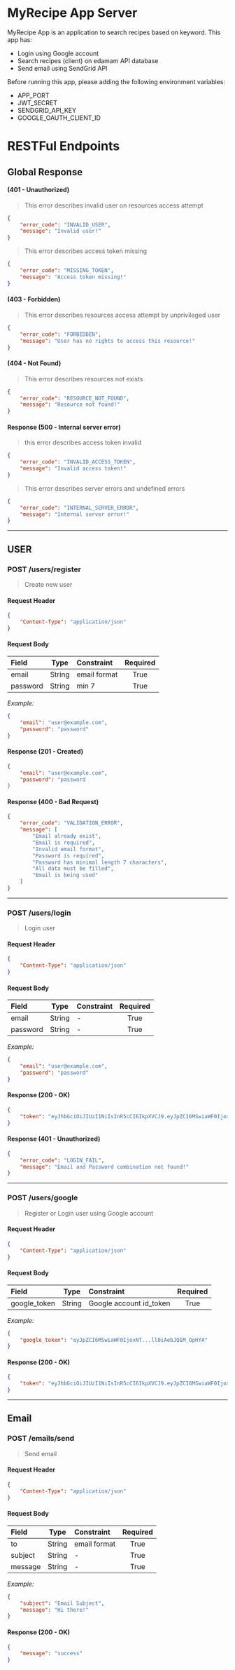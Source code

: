 # MyRecipe App Server

MyRecipe App is an application to search recipes based on keyword. This app has:

-   Login using Google account
-   Search recipes (client) on edamam API database
-   Send email using SendGrid API

Before running this app, please adding the following environment variables:

-   APP_PORT
-   JWT_SECRET
-   SENDGRID_API_KEY
-   GOOGLE_OAUTH_CLIENT_ID

# RESTFul Endpoints

## Global Response

#### (401 - Unauthorized)

> This error describes invalid user on resources access attempt

```json
{
    "error_code": "INVALID_USER",
    "message": "Invalid user!"
}
```

> This error describes access token missing

```json
{
    "error_code": "MISSING_TOKEN",
    "message": "Access token missing!"
}
```

#### (403 - Forbidden)

> This error describes resources access attempt by unprivileged user

```json
{
    "error_code": "FORBIDDEN",
    "message": "User has no rights to access this resource!"
}
```

#### (404 - Not Found)

> This error describes resources not exists

```json
{
    "error_code": "RESOURCE_NOT_FOUND",
    "message": "Resource not found!"
}
```

#### Response (500 - Internal server error)

> this error describes access token invalid

```json
{
    "error_code": "INVALID_ACCESS_TOKEN",
    "message": "Invalid access token!"
}
```

> This error describes server errors and undefined errors

```json
{
    "error_code": "INTERNAL_SERVER_ERROR",
    "message": "Internal server error!"
}
```

---

## USER

### POST /users/register

> Create new user

#### Request Header

```json
{
    "Content-Type": "application/json"
}
```

#### Request Body

| Field    |  Type  | Constraint   | Required |
| :------- | :----: | :----------- | :------: |
| email    | String | email format |   True   |
| password | String | min 7        |   True   |

_Example:_

```json
{
    "email": "user@example.com",
    "password": "password"
}
```

#### Response (201 - Created)

```json
{
    "email": "user@example.com",
    "password": "password
}
```

#### Response (400 - Bad Request)

```json
{
    "error_code": "VALIDATION_ERROR",
    "message": [
        "Email already exist",
        "Email is required",
        "Invalid email format",
        "Password is required",
        "Password has minimal length 7 characters",
        "All data must be filled",
        "Email is being used"
    ]
}
```

---

### POST /users/login

> Login user

#### Request Header

```json
{
    "Content-Type": "application/json"
}
```

#### Request Body

| Field    |  Type  | Constraint | Required |
| :------- | :----: | :--------- | :------: |
| email    | String | -          |   True   |
| password | String | -          |   True   |

_Example:_

```json
{
    "email": "user@example.com",
    "password": "password"
}
```

#### Response (200 - OK)

```json
{
    "token": "eyJhbGciOiJIUzI1NiIsInR5cCI6IkpXVCJ9.eyJpZCI6MSwiaWF0IjoxNTkxNzE2MDQ1fQ.Qxvchgcala47BVY0oCUUQ7XWO4ll0iAebJQEM_OpHYA"
}
```

#### Response (401 - Unauthorized)

```json
{
    "error_code": "LOGIN_FAIL",
    "message": "Email and Password combination not found!"
}
```

---

### POST /users/google

> Register or Login user using Google account

#### Request Header

```json
{
    "Content-Type": "application/json"
}
```

#### Request Body

| Field        |  Type  | Constraint              | Required |
| :----------- | :----: | :---------------------- | :------: |
| google_token | String | Google account id_token |   True   |

_Example:_

```json
{
    "google_token": "eyJpZCI6MSwiaWF0IjoxNT...ll0iAebJQEM_OpHYA"
}
```

#### Response (200 - OK)

```json
{
    "token": "eyJhbGciOiJIUzI1NiIsInR5cCI6IkpXVCJ9.eyJpZCI6MSwiaWF0IjoxNTkxNzE2MDQ1fQ.Qxvchgcala47BVY0oCUUQ7XWO4ll0iAebJQEM_OpHYA"
}
```

---

## Email

### POST /emails/send

> Send email

#### Request Header

```json
{
    "Content-Type": "application/json"
}
```

#### Request Body

| Field   |  Type  | Constraint   | Required |
| :------ | :----: | :----------- | :------: |
| to      | String | email format |   True   |
| subject | String | -            |   True   |
| message | String | -            |   True   |

_Example:_

```json
{
    "subject": "Email Subject",
    "message": "Hi there!"
}
```

#### Response (200 - OK)

```json
{
    "message": "success"
}
```
